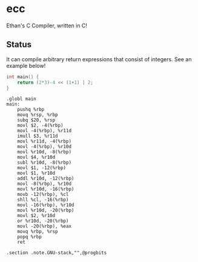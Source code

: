 # ecc
Ethan's C Compiler, written in C!

## Status
It can compile arbitrary return expressions that consist of integers. See an example below!

```c
int main() {
    return (2*3)-4 << (1+1) | 2;
}
```

```assembly
.globl main
main:
	pushq %rbp
	movq %rsp, %rbp
	subq $20, %rsp
	movl $2, -4(%rbp)
	movl -4(%rbp), %r11d
	imull $3, %r11d
	movl %r11d, -4(%rbp)
	movl -4(%rbp), %r10d
	movl %r10d, -8(%rbp)
	movl $4, %r10d
	subl %r10d, -8(%rbp)
	movl $1, -12(%rbp)
	movl $1, %r10d
	addl %r10d, -12(%rbp)
	movl -8(%rbp), %r10d
	movl %r10d, -16(%rbp)
	movb -12(%rbp), %cl
	shll %cl, -16(%rbp)
	movl -16(%rbp), %r10d
	movl %r10d, -20(%rbp)
	movl $2, %r10d
	or %r10d, -20(%rbp)
	movl -20(%rbp), %eax
	movq %rbp, %rsp
	popq %rbp
	ret

.section .note.GNU-stack,"",@progbits
```